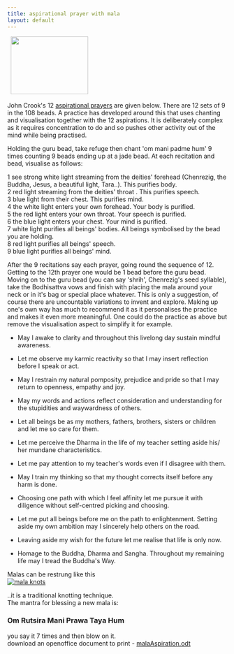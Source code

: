 ```yaml
---
title: aspirational prayer with mala
layout: default
---
```


 
<img src="/images/thumb_mala.jpg" alt="" width="177" height="132" />


John Crook's 12 [aspirational prayers](http://www.westernchanfellowship.org/aspirational-prayer.html) are given below. There are 12 sets of 9 in the 108 beads. A practice has developed around this that uses chanting and visualisation together with the 12 aspirations. It is deliberately complex as it requires concentration to do and so pushes other activity out of the mind while being practised.

Holding the guru bead, take refuge then chant 'om mani padme hum' 9 times counting 9 beads ending up at a jade bead. At each recitation and bead, visualise as follows:

1 see strong white light streaming from the deities' forehead (Chenrezig, the Buddha, Jesus, a beautiful light, Tara..). This purifies body.  
2 red light streaming from the deities' throat . This purifies speech.  
3 blue light from their chest. This purifies mind.  
4 the white light enters your own forehead. Your body is purified.  
5 the red light enters your own throat. Your speech is purified.  
6 the blue light enters your chest. Your mind is purified.  
7 white light purifies all beings' bodies. All beings symbolised by the bead you are holding.  
8 red light purifies all beings' speech.  
9 blue light purifies all beings' mind.

After the 9 recitations say each prayer, going round the sequence of 12. Getting to the 12th prayer one would be 1 bead before the guru bead. Moving on to the guru bead (you can say 'shrih', Chenrezig's seed syllable), take the Bodhisattva vows and finish with placing the mala around your neck or in it's bag or special place whatever.
This is only a suggestion, of course there are uncountable variations to invent and explore. Making up one's own way has much to recommend it as it personalises the practice and makes it even more meaningful. One could do the practice as above but remove the visualisation aspect to simplify it for example.
 
* May I awake to clarity and throughout this livelong day sustain mindful awareness.
 
* Let me observe my karmic reactivity so that I may insert reflection before I speak or act.

* May I restrain my natural pomposity, prejudice and pride so that I may return to openness, empathy and joy.

* May my words and actions reflect consideration and understanding for the stupidities and waywardness of others.

* Let all beings be as my mothers, fathers, brothers, sisters or children and let me so care for them.

* Let me perceive the Dharma in the life of my teacher setting aside his/ her mundane characteristics.

* Let me pay attention to my teacher's words even if I disagree with them.

* May I train my thinking so that my thought corrects itself before any harm is done.

* Choosing one path with which I feel affinity let me pursue it with diligence without self-centred picking and choosing.

* Let me put all beings before me on the path to enlightenment. Setting aside my own ambition may I sincerely help others on the road.

* Leaving aside my wish for the future let me realise that life is only now.

* Homage to the Buddha, Dharma and Sangha. Throughout my remaining life may I tread the Buddha's Way.
 

Malas can be restrung like this  
[![mala knots](/images/thumb_malaKnots.jpg)](/assets/images/malaKnots.jpg)  

..it is a traditional knotting technique.  
The mantra for blessing a new mala is:  

### Om Rutsira Mani Prawa Taya Hum

you say it 7 times and then blow on it.  
download an openoffice document to print - <a href="/media/malaAspiration.odt">malaAspiration.odt </a>
